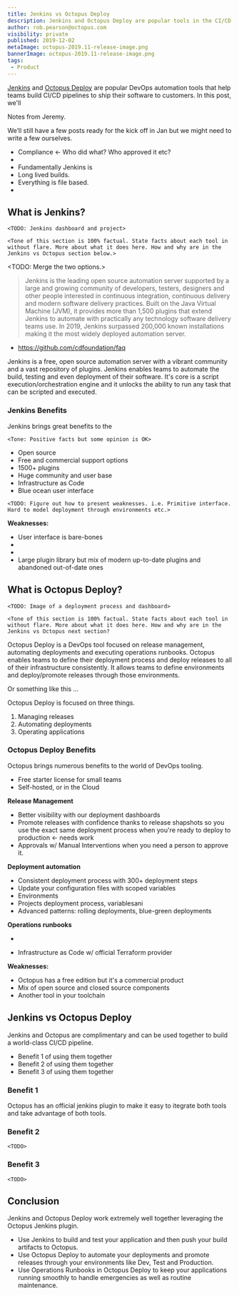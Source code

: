 ```yaml
---
title: Jenkins vs Octopus Deploy
description: Jenkins and Octopus Deploy are popular tools in the CI/CD and DevOps ecosystem 
author: rob.pearson@octopus.com
visibility: private
published: 2019-12-02
metaImage: octopus-2019.11-release-image.png
bannerImage: octopus-2019.11-release-image.png
tags:
 - Product
---
```


[Jenkins](https://jenkins.io) and [Octopus Deploy](https://octopus.com/) are popular DevOps automation tools that help teams build CI/CD pipelines to ship their software to customers. In this post, we'll 

Notes from Jeremy. 

We’ll still have a few posts ready for the kick off in Jan but we might need to write a few ourselves. 

- Compliance <- Who did what? Who approved it etc? 
- 
- Fundamentally Jenkins is 
- Long lived builds. 
- Everything is file based. 
- 



## What is Jenkins? 

`<TODO: Jenkins dashboard and project>`

`<Tone of this section is 100% factual. State facts about each tool in without flare. More about what it does here. How and why are in the Jenkins vs Octopus section below.>`

<TODO: Merge the two options.>

> Jenkins is the leading open source automation server supported by a large and growing community of developers, testers, designers and other people interested in continuous integration, continuous delivery and modern software delivery practices. Built on the Java Virtual Machine (JVM), it provides more than 1,500 plugins that extend Jenkins to automate with practically any technology software delivery teams use. In 2019, Jenkins surpassed 200,000 known installations making it the most widely deployed automation server.
- https://github.com/cdfoundation/faq

Jenkins is a free, open source automation server with a vibrant community and a vast repository of plugins. Jenkins enables teams to automate the build, testing and even deployment of their software. It's core is a script execution/orchestration engine and it unlocks the ability to run any task that can be scripted and executed.

### Jenkins Benefits

Jenkins brings great benefits to the 

`<Tone: Positive facts but some opinion is OK>`

- Open source 
- Free and commercial support options
- 1500+ plugins
- Huge community and user base
- Infrastructure as Code
- Blue ocean user interface

`<TODO: Figure out how to present weaknesses. i.e. Primitive interface. Hard to model deployment through environments etc.>`

__Weaknesses:__
* User interface is bare-bones
* <Custom scripts require maintenance>
* <Advanced features require custom scripting and maintain>
* Large plugin library but mix of modern up-to-date plugins and abandoned out-of-date ones

## What is Octopus Deploy? 

`<TODO: Image of a deployment process and dashboard>`

`<Tone of this section is 100% factual. State facts about each tool in without flare. More about what it does here. How and why are in the Jenkins vs Octopus next section?`

Octopus Deploy is a DevOps tool focused on release management, automating deployments and executing operations runbooks. 
Octopus enables teams to define their deployment process and deploy releases to all of their infrastructure consistently. It allows teams to define environments and deploy/promote releases through those environments. 

Or something like this ... 

Octopus Deploy is focused on three things. 

1. Managing releases
2. Automating deployments
3. Operating applications

### Octopus Deploy Benefits

Octopus brings numerous benefits to the world of DevOps tooling.

- Free starter license for small teams
- Self-hosted, or in the Cloud

**Release Management**

- Better visibility with our deployment dashboards
- Promote releases with confidence thanks to release shapshots so you use the exact same deployment process when you're ready to deploy to production <- needs work
- Approvals w/ Manual Interventions when you need a person to approve it. 

**Deployment automation**

- Consistent deployment process with 300+ deployment steps
- Update your configuration files with scoped variables
- Environments
- Projects deployment process, variablesani
- Advanced patterns: rolling deployments, blue-green deployments

**Operations runbooks**

- 




- Infrastructure as Code w/ official Terraform provider

__Weaknesses:__
* Octopus has a free edition but it's a commercial product
* Mix of open source and closed source components
* Another tool in your toolchain

## Jenkins vs Octopus Deploy

Jenkins and Octopus are complimentary and can be used together to build a world-class CI/CD pipeline.

* Benefit 1 of using them together 
* Benefit 2 of using them together 
* Benefit 3 of using them together 

### Benefit 1

Octopus has an official jenkins plugin to make it easy to itegrate both tools and take advantage of both tools. 

### Benefit 2

`<TODO>`

### Benefit 3

`<TODO>`

## Conclusion

Jenkins and Octopus Deploy work extremely well together leveraging the Octopus Jenkins plugin. 

- Use Jenkins to build and test your application and then push your build artifacts to Octopus.
- Use Octopus Deploy to automate your deployments and promote releases through your environments like Dev, Test and Production.
- Use Operations Runbooks in Octopus Deploy to keep your applications running smoothly to handle emergencies as well as routine maintenance.
